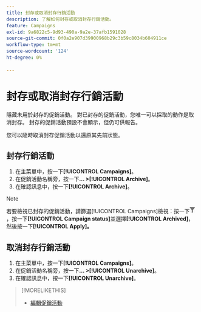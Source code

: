 ```yaml
---
title: 封存或取消封存行銷活動
description: 了解如何封存或取消封存行銷活動。
feature: Campaigns
exl-id: 9a6822c5-9d93-490a-9a2e-37afb1591028
source-git-commit: 0f0a2e907d39900968b29c3b59c8034b604911ce
workflow-type: tm+mt
source-wordcount: '124'
ht-degree: 0%

---
```


# 封存或取消封存行銷活動

隱藏未用於封存的促銷活動。 對已封存的促銷活動，您唯一可以採取的動作是取消封存。 封存的促銷活動預設不會顯示，但仍可供報告。

您可以隨時取消封存促銷活動以還原其先前狀態。

## 封存行銷活動

1. 在主菜單中，按一下&#x200B;**[!UICONTROL Campaigns]**。
1. 在促銷活動名稱旁，按一下&#x200B;**... >[!UICONTROL Archive]**。
1. 在確認訊息中，按一下&#x200B;**[!UICONTROL Archive]**。

>[!NOTE]
>
>若要檢視已封存的促銷活動，請篩選[!UICONTROL Campaigns]檢視：按一下![篩選按鈕](/help/dsp/assets/filter.png)，按一下&#x200B;**[!UICONTROL Campaign status]**&#x200B;並選擇&#x200B;**[!UICONTROL Archived]**，然後按一下&#x200B;**[!UICONTROL Apply]。**

## 取消封存行銷活動

1. 在主菜單中，按一下&#x200B;**[!UICONTROL Campaigns]**。
1. 在促銷活動名稱旁，按一下&#x200B;**... >[!UICONTROL Unarchive]**。
1. 在確認訊息中，按一下&#x200B;**[!UICONTROL Unarchive]**。

>[!MORELIKETHIS]
>
>* [編輯促銷活動](campaign-edit.md)

